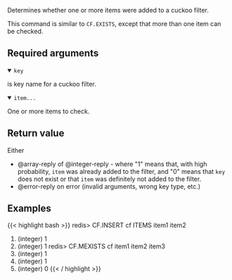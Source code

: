 Determines whether one or more items were added to a cuckoo filter.

This command is similar to `CF.EXISTS`, except that more than one item can be checked.

## Required arguments

<details open><summary><code>key</code></summary>

is key name for a cuckoo filter.

</details>

<details open><summary><code>item...</code></summary>

One or more items to check.
</details>

## Return value

Either

- @array-reply of @integer-reply - where "1" means that, with high probability, `item` was already added to the filter, and "0" means that `key` does not exist or that `item` was definitely not added to the filter.
- @error-reply on error (invalid arguments, wrong key type, etc.)

## Examples

{{< highlight bash >}}
redis> CF.INSERT cf ITEMS item1 item2
1) (integer) 1
2) (integer) 1
redis> CF.MEXISTS cf item1 item2 item3
1) (integer) 1
2) (integer) 1
3) (integer) 0
{{< / highlight >}}
